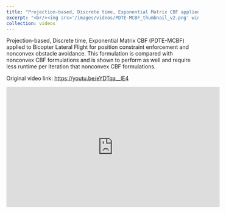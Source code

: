 ```yaml
---
title: "Projection-based, Discrete time, Exponential Matrix CBF applied to Bicopter Lateral Flight"
excerpt: "<br/><img src='/images/videos/PDTE-MCBF_thumbnail_v2.png' width='752' height='423'>"
collection: videos
---
```


Projection-based, Discrete time, Exponential Matrix CBF (PDTE-MCBF) applied to Bicopter Lateral Flight for position constraint enforcement and nonconvex obstacle avoidance. This formulation is compared with nonconvex CBF formulations and is shown to perform as well and require less runtime per iteration that nonconvex CBF formulations.

Original video link: <a href = "https://youtu.be/eYDTqa__lE4"> https://youtu.be/eYDTqa__lE4 </a>

<iframe width="560" height="315"
    src="https://www.youtube.com/embed/eYDTqa__lE4?si=ubp1cEn4CxtZBN1q"
    title="YouTube video player"
    frameborder="0"
    allow="accelerometer; autoplay; clipboard-write; encrypted-media; gyroscope; picture-in-picture; web-share"
    referrerpolicy="strict-origin-when-cross-origin"
    allowfullscreen>
</iframe>

